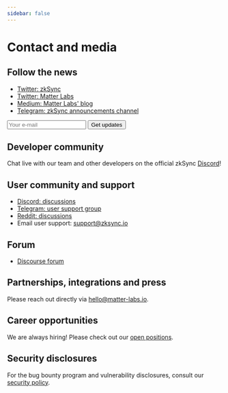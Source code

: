 ```yaml
---
sidebar: false
---
```


# Contact and media

## Follow the news

- [Twitter: zkSync](https://twitter.com/zksync)
- [Twitter: Matter Labs](https://twitter.com/the_matter_labs)
- [Medium: Matter Labs' blog](https://blog.matter-labs.io/)
- [Telegram: zkSync announcements channel](https://t.me/zksync)

<form
action="//dev.us4.list-manage.com/subscribe/post?u=ef8545da9c594ae082297352d&amp;id=fa715c9af0"
method="post"
id="mc-embedded-subscribe-form"
name="mc-embedded-subscribe-form"
target="_blank"
novalidate
>
<div id="mc_embed_signup_scroll">
    <!-- <label for="mce-EMAIL">Email Address </label> -->
    <input
        aria-label="Search"
        type="email"
        value
        name="EMAIL"
        id="mce-EMAIL"
        placeholder="Your e-mail"
        class="newsletter-input"
    />
    <input
        type="submit"
        value="Get updates"
        name="subscribe"
        id="mc-embedded-subscribe"
        class="newsletter-button"
    />
    <!-- real people should not fill this in and expect good things - do not remove this or risk form bot signups-->
    <div style="position: absolute; left: -5000px;" aria-hidden="true">
    <input type="text" name="b_ef8545da9c594ae082297352d_fa715c9af0" tabindex="-1" value />
    </div>
</div>
</form>

## Developer community

Chat live with our team and other developers on the official zkSync [Discord](https://join.zksync.dev/)!

## User community and support

- [Discord: discussions](https://join.zksync.dev/)
- [Telegram: user support group](https://t.me/zksync_support)
- [Reddit: discussions](https://www.reddit.com/r/zkSync/)
- Email user support: [support@zksync.io](mailto:support@zksync.io)

## Forum

- [Discourse forum](https://community.zksync.io/t/rule-and-guidelines/35)

## Partnerships, integrations and press

Please reach out directly via [hello@matter-labs.io](mailto:hello@matter-labs.io).

## Career opportunities

We are always hiring! Please check out our [open positions](https://joinmatterlabs.com).

## Security disclosures

For the bug bounty program and vulnerability disclosures, consult our [security policy](/dev/security/bug-bounty).
